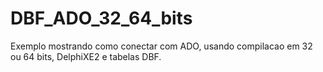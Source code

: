 DBF_ADO_32_64_bits
==================

Exemplo mostrando como conectar com ADO, usando compilacao em 32 ou 64 bits, DelphiXE2 e tabelas DBF.
